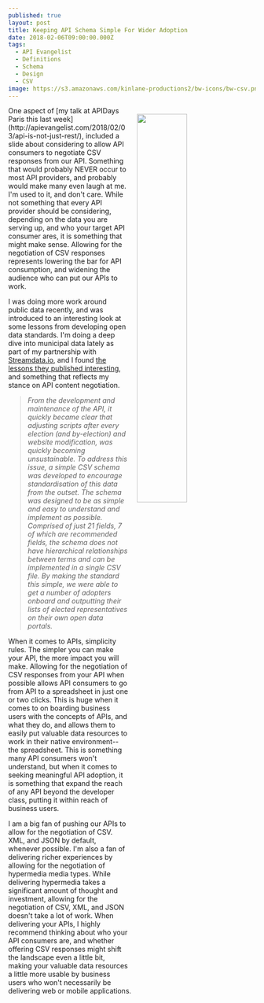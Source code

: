 ```yaml
---
published: true
layout: post
title: Keeping API Schema Simple For Wider Adoption
date: 2018-02-06T09:00:00.000Z
tags:
  - API Evangelist
  - Definitions
  - Schema
  - Design
  - CSV
image: https://s3.amazonaws.com/kinlane-productions2/bw-icons/bw-csv.png
---
```

<p><img src="https://s3.amazonaws.com/kinlane-productions2/bw-icons/bw-csv.png" align="right" width="45%" style="padding: 15px;" /></p>One aspect of [my talk at APIDays Paris this last week](http://apievangelist.com/2018/02/03/api-is-not-just-rest/), included a slide about considering to allow API consumers to negotiate CSV responses from our API. Something that would probably NEVER occur to most API providers, and probably would make many even laugh at me. I'm used to it, and don't care. While not something that every API provider should be considering, depending on the data you are serving up, and who your target API consumer ares, it is something that might make sense. Allowing for the negotiation of CSV responses represents lowering the bar for API consumption, and widening the audience who can put our APIs to work.

I was doing more work around public data recently, and was introduced to an interesting look at some lessons from developing open data standards. I'm doing a deep dive into municipal data lately as part of my partnership with [Streamdata.io](http://apis.how/streamdata), and I found [the lessons they published interesting](http://www.opennorth.ca/2017/12/21/from-development-to-adoption-lessons-from-three-open-standards.html), and something that reflects my stance on API content negotiation.

> _From the development and maintenance of the API, it quickly became clear that adjusting scripts after every election (and by-election) and website modification, was quickly becoming unsustainable. To address this issue, a simple CSV schema was developed to encourage standardisation of this data from the outset. The schema was designed to be as simple and easy to understand and implement as possible. Comprised of just 21 fields, 7 of which are recommended fields, the schema does not have hierarchical relationships between terms and can be implemented in a single CSV file. By making the standard this simple, we were able to get a number of adopters onboard and outputting their lists of elected representatives on their own open data portals._

When it comes to APIs, simplicity rules. The simpler you can make your API, the more impact you will make. Allowing for the negotiation of CSV responses from your API when possible allows API consumers to go from API to a spreadsheet in just one or two clicks. This is huge when it comes to on boarding business users with the concepts of APIs, and what they do, and allows them to easily put valuable data resources to work in their native environment--the spreadsheet. This is something many API consumers won't understand, but when it comes to seeking meaningful API adoption, it is something that expand the reach of any API beyond the developer class, putting it within reach of business users.

I am a big fan of pushing our APIs to allow for the negotiation of CSV. XML, and JSON by default, whenever possible. I'm also a fan of delivering richer experiences by allowing for the negotiation of hypermedia media types. While delivering hypermedia takes a significant amount of thought and investment, allowing for the negotiation of CSV, XML, and JSON doesn't take a lot of work. When delivering your APIs, I highly recommend thinking about who your API consumers are, and whether offering CSV responses might shift the landscape even a little bit, making your valuable data resources a little more usable by business users who won't necessarily be delivering web or mobile applications.
